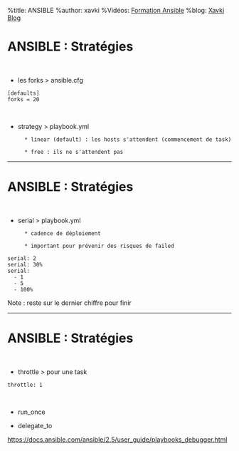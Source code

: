 %title: ANSIBLE
%author: xavki
%Vidéos: [Formation Ansible](https://www.youtube.com/playlist?list=PLn6POgpklwWoCpLKOSw3mXCqbRocnhrh-)
%blog: [Xavki Blog](https://xavki.blog)


# ANSIBLE : Stratégies

<br>

* les forks > ansible.cfg

```
[defaults]
forks = 20
```

<br>

* strategy > playbook.yml

		* linear (default) : les hosts s'attendent (commencement de task)

		* free : ils ne s'attendent pas

--------------------------------------------------------------------

# ANSIBLE : Stratégies


<br>

* serial > playbook.yml

		* cadence de déploiement

		* important pour prévenir des risques de failed

```
serial: 2
serial: 30%
serial:
  - 1
  - 5
  - 100%
```

Note : reste sur le dernier chiffre pour finir

--------------------------------------------------------------------

# ANSIBLE : Stratégies


<br>

* throttle > pour une task

```
throttle: 1
```

<br>

* run_once

* delegate_to


https://docs.ansible.com/ansible/2.5/user_guide/playbooks_debugger.html
